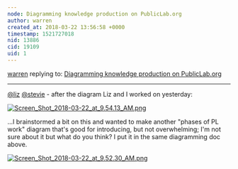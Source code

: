 ```yaml
---
node: Diagramming knowledge production on PublicLab.org
author: warren
created_at: 2018-03-22 13:56:58 +0000
timestamp: 1521727018
nid: 13886
cid: 19109
uid: 1
---
```




[warren](../profile/warren) replying to: [Diagramming knowledge production on PublicLab.org](../notes/warren/01-27-2017/diagramming-knowledge-production-on-publiclab-org)

----
[@liz](/profile/liz) [@stevie](/profile/stevie) - after the diagram Liz and I worked on yesterday:


[![Screen_Shot_2018-03-22_at_9.54.13_AM.png](https://publiclab.org/system/images/photos/000/024/125/large/Screen_Shot_2018-03-22_at_9.54.13_AM.png)](https://publiclab.org/system/images/photos/000/024/125/original/Screen_Shot_2018-03-22_at_9.54.13_AM.png)

...I brainstormed a bit on this and wanted to make another "phases of PL work" diagram that's good for introducing, but not overwhelming; I'm not sure about it but what do you think? I put it in the same diagramming doc above. 

[![Screen_Shot_2018-03-22_at_9.52.30_AM.png](https://publiclab.org/system/images/photos/000/024/124/large/Screen_Shot_2018-03-22_at_9.52.30_AM.png)](https://publiclab.org/system/images/photos/000/024/124/original/Screen_Shot_2018-03-22_at_9.52.30_AM.png)

